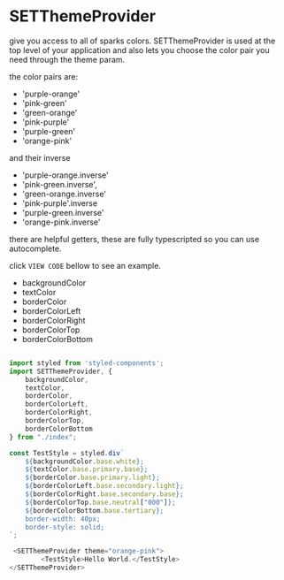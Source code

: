 # SETThemeProvider 
give you access to all of sparks colors.
SETThemeProvider is used at the top level of your application and also lets you choose the color pair you need through 
the theme param.

the color pairs are:
   - 'purple-orange'
   - 'pink-green'
   - 'green-orange'
   - 'pink-purple'
   - 'purple-green'
   - 'orange-pink'
  
and their inverse

   - 'purple-orange.inverse'
   - 'pink-green.inverse',
   - 'green-orange.inverse'
   - 'pink-purple'.inverse
   - 'purple-green.inverse'
   - 'orange-pink.inverse'


there are helpful getters, these are fully typescripted so you can use autocomplete.

click `VIEW CODE` bellow to see an example.

- backgroundColor
- textColor
- borderColor
- borderColorLeft
- borderColorRight
- borderColorTop
- borderColorBottom

```js

import styled from 'styled-components';
import SETThemeProvider, {
    backgroundColor,
    textColor,
    borderColor,
    borderColorLeft,
    borderColorRight,
    borderColorTop,
    borderColorBottom
} from "./index";

const TestStyle = styled.div`
    ${backgroundColor.base.white};
    ${textColor.base.primary.base};
    ${borderColor.base.primary.light};
    ${borderColorLeft.base.secondary.light};
    ${borderColorRight.base.secondary.base};
    ${borderColorTop.base.neutral["000"]};
    ${borderColorBottom.base.tertiary};
    border-width: 40px;
    border-style: solid;
`;

 <SETThemeProvider theme="orange-pink">
        <TestStyle>Hello World.</TestStyle>
</SETThemeProvider>
```